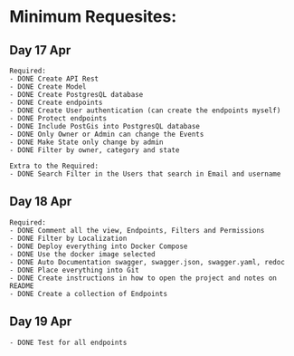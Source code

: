 # Minimum Requesites:
## Day 17 Apr
    Required:
    - DONE Create API Rest
    - DONE Create Model
    - DONE Create PostgresQL database
    - DONE Create endpoints
    - DONE Create User authentication (can create the endpoints myself)
    - DONE Protect endpoints
    - DONE Include PostGis into PostgresQL database
    - DONE Only Owner or Admin can change the Events
    - DONE Make State only change by admin
    - DONE Filter by owner, category and state

    Extra to the Required:
    - DONE Search Filter in the Users that search in Email and username

## Day 18 Apr
    Required:
    - DONE Comment all the view, Endpoints, Filters and Permissions
    - DONE Filter by Localization
    - DONE Deploy everything into Docker Compose
    - DONE Use the docker image selected
    - DONE Auto Documentation swagger, swagger.json, swagger.yaml, redoc
    - DONE Place everything into Git
    - DONE Create instructions in how to open the project and notes on README
    - DONE Create a collection of Endpoints

## Day 19 Apr
    - DONE Test for all endpoints

